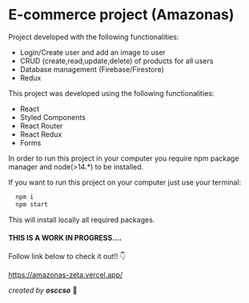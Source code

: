 # E-commerce project (Amazonas) #

Project developed with the following functionalities:

- Login/Create user and add an image to user
- CRUD (create,read,update,delete) of products for all users
- Database management (Firebase/Firestore)
- Redux

This project was developed using the following functionalities:

- React
- Styled Components
- React Router
- React Redux
- Forms

In order to run this project in your computer you require npm package manager and node(>14.*) to be installed.

If you want to run this project on your computer just use your terminal:
```Javascript
  npm i
  npm start
```
This will install locally all required packages.

#### THIS IS A WORK IN PROGRESS.... ####

Follow link below to check it out!!  :point_down:

https://amazonas-zeta.vercel.app/

*created by **osccso*** :rocket:
